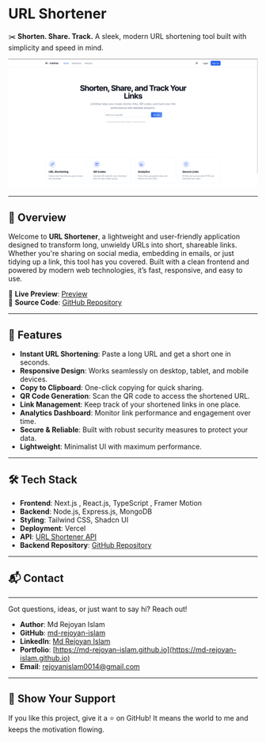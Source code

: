 # URL Shortener

✂️ **Shorten. Share. Track.** A sleek, modern URL shortening tool built with simplicity and speed in mind.

![URL Shortener Banner](banner.png)

---

## 🌟 Overview

Welcome to **URL Shortener**, a lightweight and user-friendly application designed to transform long, unwieldy URLs into short, shareable links. Whether you're sharing on social media, embedding in emails, or just tidying up a link, this tool has you covered. Built with a clean frontend and powered by modern web technologies, it’s fast, responsive, and easy to use.

🔗 **Live Preview**: [Preview](https://url-shortener-client-app.vercel.app/)  
📂 **Source Code**: [GitHub Repository](https://github.com/md-rejoyan-islam/URL-Shortener-frontend)

---

## 🚀 Features

- **Instant URL Shortening**: Paste a long URL and get a short one in seconds.
- **Responsive Design**: Works seamlessly on desktop, tablet, and mobile devices.
- **Copy to Clipboard**: One-click copying for quick sharing.
- **QR Code Generation**: Scan the QR code to access the shortened URL.
- **Link Management**: Keep track of your shortened links in one place.
- **Analytics Dashboard**: Monitor link performance and engagement over time.
- **Secure & Reliable**: Built with robust security measures to protect your data.
- **Lightweight**: Minimalist UI with maximum performance.

---

## 🛠️ Tech Stack

- **Frontend**: Next.js , React.js, TypeScript , Framer Motion
- **Backend**: Node.js, Express.js, MongoDB
- **Styling**: Tailwind CSS, Shadcn UI
- **Deployment**: Vercel
- **API**: [URL Shortener API](https://url-shortener-server-hmoq.onrender.com)
- **Backend Repository**: [GitHub Repository](https://github.com/md-rejoyan-islam/URL-Shortener-backend)

---

## 📬 Contact

---

Got questions, ideas, or just want to say hi? Reach out!

- **Author**: Md Rejoyan Islam
- **GitHub**: [md-rejoyan-islam](https://github.com/md-rejoyan-islam)
- **LinkedIn**: [Md Rejoyan Islam](https://www.linkedin.com/in/md-rejoyan-islam/)
- **Portfolio**: [https://md-rejoyan-islam.github.io](https://md-rejoyan-islam.github.io)
- **Email**: [rejoyanislam0014@gmail.com](mailto:rejoyanislam0014@gmail.com)

---

## 🌟 Show Your Support

If you like this project, give it a ⭐ on GitHub! It means the world to me and keeps the motivation flowing.
